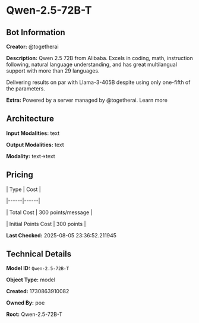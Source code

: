 # Qwen-2.5-72B-T

## Bot Information

**Creator:** @togetherai

**Description:** Qwen 2.5 72B from Alibaba. Excels in coding, math, instruction following, natural language understanding, and has great multilangual support with more than 29 languages. 

Delivering results on par with Llama-3-405B despite using only one-fifth of the parameters.

**Extra:** Powered by a server managed by @togetherai. Learn more


## Architecture

**Input Modalities:** text

**Output Modalities:** text

**Modality:** text->text


## Pricing

| Type | Cost |

|------|------|

| Total Cost | 300 points/message |

| Initial Points Cost | 300 points |


**Last Checked:** 2025-08-05 23:36:52.211945


## Technical Details

**Model ID:** `Qwen-2.5-72B-T`

**Object Type:** model

**Created:** 1730863910082

**Owned By:** poe

**Root:** Qwen-2.5-72B-T
